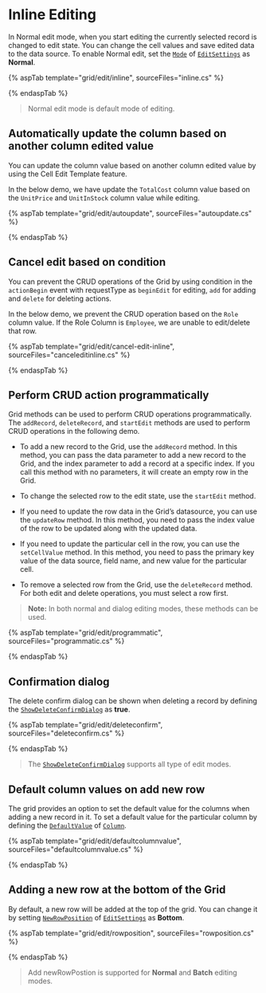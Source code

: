 # Inline Editing

In Normal edit mode, when you start editing the currently selected record is changed to edit state.
You can change the cell values and save edited data to the data source.
To enable Normal edit, set the [`Mode`](https://help.syncfusion.com/cr/aspnetcore-js2/Syncfusion.EJ2.Grids.GridEditSettings.html#Syncfusion_EJ2_Grids_GridEditSettings_Mode) of [`EditSettings`](https://help.syncfusion.com/cr/aspnetcore-js2/Syncfusion.EJ2.Grids.GridEditSettings.html) as **Normal**.

{% aspTab template="grid/edit/inline", sourceFiles="inline.cs" %}

{% endaspTab %}

> Normal edit mode is default mode of editing.

## Automatically update the column based on another column edited value

You can update the column value based on another column edited value by using the Cell Edit Template feature.

In the below demo, we have update the `TotalCost` column value based on the `UnitPrice` and `UnitInStock` column value while editing.

{% aspTab template="grid/edit/autoupdate", sourceFiles="autoupdate.cs" %}

{% endaspTab %}

## Cancel edit based on condition

You can prevent the CRUD operations of the Grid by using condition in the `actionBegin` event with requestType as `beginEdit` for editing, `add` for adding and `delete` for deleting actions.

In the below demo, we prevent the CRUD operation based on the `Role` column value. If the Role Column is `Employee`, we are unable to edit/delete that row.

{% aspTab template="grid/edit/cancel-edit-inline", sourceFiles="canceleditinline.cs" %}

{% endaspTab %}

## Perform CRUD action programmatically

Grid methods can be used to perform CRUD operations programmatically. The `addRecord`, `deleteRecord`, and `startEdit` methods are used to perform CRUD operations in the following demo.

* To add a new record to the Grid, use the `addRecord` method. In this method, you can pass the data parameter to add a new record to the Grid, and the index parameter to add a record at a specific index. If you call this method with no parameters, it will create an empty row in the Grid.

* To change the selected row to the edit state, use the `startEdit` method.

* If you need to update the row data in the Grid’s datasource, you can use the `updateRow` method. In this method, you need to pass the index value of the row to be updated along with the updated data.

* If you need to update the particular cell in the row, you can use the `setCellValue` method. In this method, you need to pass the primary key value of the data source, field name, and new value for the particular cell.

* To remove a selected row from the Grid, use the `deleteRecord` method. For both edit and delete operations, you must select a row first.

> **Note:** In both normal and dialog editing modes, these methods can be used.

{% aspTab template="grid/edit/programmatic", sourceFiles="programmatic.cs" %}

{% endaspTab %}

## Confirmation dialog

The delete confirm dialog can be shown when deleting a record by defining the [`ShowDeleteConfirmDialog`](https://help.syncfusion.com/cr/aspnetcore-js2/Syncfusion.EJ2.Grids.GridEditSettings.html#Syncfusion_EJ2_Grids_GridEditSettings_ShowDeleteConfirmDialog) as **true**.

{% aspTab template="grid/edit/deleteconfirm", sourceFiles="deleteconfirm.cs" %}

{% endaspTab %}

> The [`ShowDeleteConfirmDialog`](https://help.syncfusion.com/cr/aspnetcore-js2/Syncfusion.EJ2.Grids.GridEditSettings.html#Syncfusion_EJ2_Grids_GridEditSettings_ShowDeleteConfirmDialog) supports all type of edit modes.

## Default column values on add new row

The grid provides an option to set the default value for the columns when adding a new record in it.
To set a default value for the particular column by defining the [`DefaultValue`](https://help.syncfusion.com/cr/aspnetcore-js2/Syncfusion.EJ2.Grids.GridColumn.html#Syncfusion_EJ2_Grids_GridColumn_DefaultValue) of [`Column`](https://help.syncfusion.com/cr/aspnetcore-js2/Syncfusion.EJ2.Grids.GridColumn.html).

{% aspTab template="grid/edit/defaultcolumnvalue", sourceFiles="defaultcolumnvalue.cs" %}

{% endaspTab %}

## Adding a new row at the bottom of the Grid

By default, a new row will be added at the top of the grid. You can change it by setting [`NewRowPosition`](https://help.syncfusion.com/cr/aspnetcore-js2/Syncfusion.EJ2.Grids.GridEditSettings.html#Syncfusion_EJ2_Grids_GridEditSettings_NewRowPosition) of [`EditSettings`](https://help.syncfusion.com/cr/aspnetcore-js2/Syncfusion.EJ2.Grids.GridEditSettings.html) as **Bottom**.

{% aspTab template="grid/edit/rowposition", sourceFiles="rowposition.cs" %}

{% endaspTab %}

> Add newRowPostion is supported for **Normal** and **Batch** editing modes.